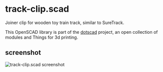 # track-clip.scad

Joiner clip for wooden toy train track, similar to SureTrack.

This OpenSCAD library is part of the [dotscad](https://github.com/dotscad/dotscad)
project, an open collection of modules and Things for 3d printing.

## screenshot

![track-clip.scad screenshot](https://raw.github.com/dotscad/trains/master/accessories-wooden/track-clip/screenshot.png)
